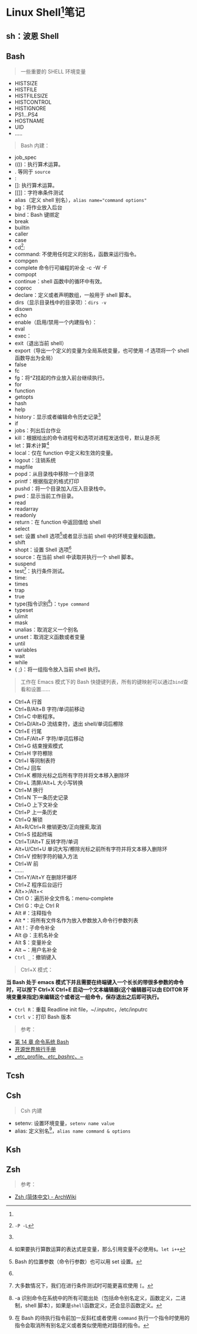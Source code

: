 <link href="../css/style.css" rel="stylesheet" type="text/css" />

# Linux Shell[^shell]笔记

## sh：波恩 Shell 

##  Bash

> 一些重要的 SHELL 环境变量

+ HISTSIZE
+ HISTFILE
+ HISTFILESIZE
+ HISTCONTROL
+ HISTIGNORE
+ PS1...PS4
+ HOSTNAME
+ UID
+ .....

> Bash 内建：

+ job_spec
+ (())：执行算术运算。
+ . 等同于 `source`
+ :
+ []: 执行算术运算。
+ [[]]：字符串条件测试
+ alias（定义 shell 别名），`alias name="command options"`
+ bg：将作业放入后台
+ bind：Bash 键绑定
+ break
+ builtin
+ caller
+ case
+ cd[^cd]: 
+ command: 不使用任何定义的别名，函数来运行指令。
+ compgen
+ complete 命令行可编程的补全 -c -W -F
+ compopt
+ continue：shell 函数中的循环中有效。
+ coproc
+ declare：定义或者声明数组，一般用于 shell 脚本。
+ dirs（显示目录栈中的目录项）：`dirs -v`
+ disown
+ echo
+ enable（启用/禁用一个内建指令）：
+ eval
+ exec：
+ exit（退出当前 shell）
+ export（导出一个定义的变量为全局系统变量，也可使用 -f 选项将一个 shell 函数导出为全局）
+ false
+ fc
+ fg：将^Z挂起的作业放入前台继续执行。
+ for
+ function
+ getopts
+ hash
+ help
+ history：显示或者编辑命令历史记录[^history]
+ if
+ jobs：列出后台作业
+ kill：根据给出的命令进程号和选项对进程发送信号，默认是杀死
+ let：算术计算[^let]
+ local：仅在 function 中定义和生效的变量。
+ logout：注销系统
+ mapfile
+ popd：从目录栈中移除一个目录项
+ printf：根据指定的格式打印
+ pushd：将一个目录加入/压入目录栈中。
+ pwd：显示当前工作目录。
+ read
+ readarray
+ readonly
+ return：在 function 中返回值给 shell 
+ select
+ set: 设置 shell 选项[^set]或者显示当前 shell 中的环境变量和函数。
+ shift
+ shopt：设置 Shell 选项[^shell_opt]
+ source：在当前 shell 中读取并执行一个 shell 脚本。
+ suspend
+ test[^test]：执行条件测试。
+ time: 
+ times
+ trap
+ true
+ type(指令识别[^type])：`type command `
+ typeset
+ ulimit
+ mask
+ unalias：取消定义一个别名
+ unset：取消定义函数或者变量
+ until
+ variables
+ wait 
+  while
+  { ;}：将一组指令放入当前 shell 执行。

> 工作在 Emacs 模式下的 Bash 快捷键列表，所有的键映射可以通过`bind`查看和设置……

+ Ctrl+A 行首
+ Ctrl+B/Alt+B 字符/单词前移动
+ Ctrl+C 中断程序。
+ Ctrl+D/Alt+D 流结束符，退出 shell/单词后檫除
+ Ctrl+E 行尾
+ Ctrl+F/Alt+F 字符/单词后移动
+ Ctrl+G 结束搜索模式
+ Ctrl+H 字符檫除
+ Ctrl+I 等同制表符
+ Ctrl+J 回车
+ Ctrl+K 檫除光标之后所有字符并将文本移入删除环
+ Ctlr+L 清屏/Alt+L 大小写转换
+ Ctrl+M 换行
+ Ctrl+N 下一条历史记录
+ Ctrl+O 上下文补全
+ Ctrl+P 上一条历史
+ Ctrl+Q 解锁
+ Alt+R/Ctrl+R 撤销更改/正向搜索,取消
+ Ctrl+S 挂起终端
+ Ctrl+T/Alt+T 反转字符/单词
+ Alt+U/Ctrl+U 单词大写/檫除光标之前所有字符并将文本移入删除环
+ Ctrl+V 控制字符的输入方法
+ Ctrl+W 前
+ ……
+ Ctrl+Y/Alt+Y 在删除环循环
+ Ctrl+Z 程序后台运行
+ Alt+\>/Alt+<
+ Ctrl O：遍历补全文件名：menu-complete
+ Ctrl G：中止 Ctrl R
+ Alt #：注释指令
+ Alt *：将所有文件名作为放入参数放入命令行参数列表
+ Alt !：子命令补全
+ Alt @：主机名补全
+ Alt $：变量补全
+ Alt ~：用户名补全
+ `Ctrl _`：撤销键入

> Ctrl+X 模式：

**当 Bash 处于 emacs 模式下并且需要在终端键入一个长长的带很多参数的命令时，可以按下 Ctrl+X  Ctrl+E 启动一个文本编辑器(这个编辑器可以由 EDITOR 环境变量来指定)来编辑这个或者这一组命令，保存退出之后即可执行。**

+ `Ctrl R`：重载 Readline init file，~/.inputrc，/etc/inputrc
+ `Ctrl v`：打印 Bash 版本



> 参考：

+ [第 14 章 命令系统 Bash](https://i.linuxtoy.org/docs/guide/ch14s05.html)
+ [开源世界旅行手册](https://i.linuxtoy.org/docs/guide/index.html)
+ [_etc_profile、_etc_bashrc、~_](http://blog.chinaunix.net/uid-26435987-id-3400127.html)

## Tcsh
## Csh

> Csh 内建

+ setenv: 设置环境变量，`setenv name value`
+ alias: 定义别名[^alias]，`alias name command & options`

## Ksh

## Zsh

> 参考：

+ [Zsh (简体中文) - ArchWiki][zsh]

[zsh]: https://wiki.archlinux.org/index.php/Zsh_(%E7%AE%80%E4%BD%93%E4%B8%AD%E6%96%87)


[^shell]:  

[^type]:  -a 识别命令在系统中的所有可能出处（包括命令别名定义，函数定义，二进制，shell 脚本），如果是`shell`函数定义，还会显示函数定义。 

[^shell_opt]: 

[^set]:  Bash 的位置参数（命令行参数）也可以用 set 设置。

[^test]: 大多数情况下，我们在进行条件测试时可能更喜欢使用 `[`。

[^cd]: `-P -L`

[^alias]:  在 Bash 的待执行指令前加一反斜杠或者使用 `command` 执行一个指令时使用的指令会取消所有别名定义或者类似使用绝对路径的指令。

[^history]: 

[^let]: 如果要执行算数运算的表达式是变量，那么引用变量不必使用`$`。`let i++`